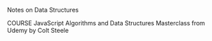 Notes on Data Structures

COURSE
JavaScript Algorithms and Data Structures Masterclass from Udemy by Colt Steele
